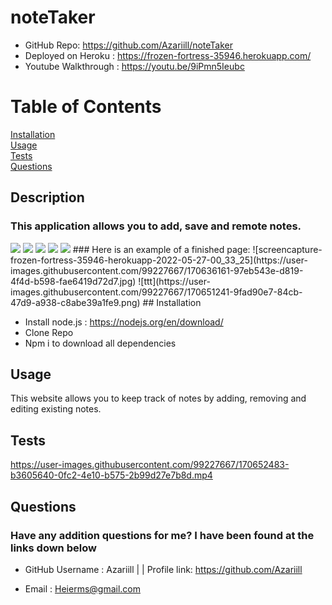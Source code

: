 # noteTaker
* GitHub Repo: https://github.com/Azariill/noteTaker
* Deployed on Heroku : https://frozen-fortress-35946.herokuapp.com/
* Youtube Walkthrough : https://youtu.be/9iPmn5Ieubc

# Table of Contents
  [Installation](#installation)<br>
  [Usage](#usage)<br>
  [Tests](#tests)<br>
  [Questions](#questions)<br>


## Description
  ### This application allows you to add, save and remote notes.
  <img src="https://img.shields.io/badge/JavaScript-323330?style=for-the-badge&logo=javascript&logoColor=F7DF1E"/> 
  <img src="https://img.shields.io/badge/Node.js-339933?style=for-the-badge&logo=nodedotjs&logoColor=white"/>
  <img src="https://img.shields.io/badge/HTML5-E34F26?style=for-the-badge&logo=html5&logoColor=white"/>
  <img src="https://img.shields.io/badge/Express.js-404D59?style=for-the-badge" />
 
  <img src="https://img.shields.io/badge/npm-CB3837?style=for-the-badge&logo=npm&logoColor=white"/>
  ### Here is an example of a finished page: 
  ![screencapture-frozen-fortress-35946-herokuapp-2022-05-27-00_33_25](https://user-images.githubusercontent.com/99227667/170636161-97eb543e-d819-4f4d-b598-fae6419d72d7.jpg)
  ![ttt](https://user-images.githubusercontent.com/99227667/170651241-9fad90e7-84cb-47d9-a938-c8abe39a1fe9.png)
## Installation

* Install node.js : https://nodejs.org/en/download/ <br>
* Clone Repo<br>
* Npm i to download all dependencies<br>
   
## Usage
  This website allows you to keep track of notes by adding, removing and editing existing notes.
  
## Tests


https://user-images.githubusercontent.com/99227667/170652483-b3605640-0fc2-4e10-b575-2b99d27e7b8d.mp4


  
## Questions
  
### Have any addition questions for me? I have been found at the links down below<br>
  
- GitHub Username : Azariill | | Profile link: https://github.com/Azariill<br>
  
- Email : Heierms@gmail.com
